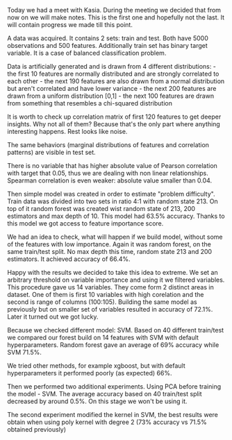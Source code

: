 Today we had a meet with Kasia. During the meeting we decided that from now on we will make notes. This is the first one and hopefully not the last. It will contain progress we made till this point.

A data was acquired. It contains 2 sets: train and test. Both have 5000 observations and 500 features. Additionally train set has binary target variable. It is a case of balanced classification problem. 

Data is artificially generated and is drawn from 4 different distributions:
    - the first 10 features are normally distributed and are strongly correlated to each other
    - the next 190 features are also drawn from a normal distribution but aren't correlated and have lower variance
    - the next 200 features are drawn from a uniform distribution [0,1]
    - the next 100 features are drawn from something that resembles a chi-squared distribution

It is worth to check up correlation matrix of first 120 features to get deeper insights. Why not all of them? Because that's the only part where anything interesting happens. Rest looks like noise. 

The same behaviors (marginal distributions of features and correlation patterns) are visible in test set.

There is no variable that has higher absolute value of Pearson correlation with target that 0.05, thus we are dealing with non linear relationships. Spearman correlation is even weaker: absolute value smaller than 0.04. 

Then simple model was created in order to estimate "problem difficulty". Train data was divided into two sets in ratio 4:1 with random state 213.
On top of it random forest was created wist random state of 213, 200 estimators and max depth of 10. This model had 63.5% accuracy. Thanks to this model we got access to feature importance score. 

We had an idea to check, what will happen if we build model, without some of the features with low importance. Again it was random forest, on the same train/test split. No max depth this time, random state 213 and 200 estimators. It achieved accuracy of 66.4%. 

Happy with the results we decided to take this idea to extreme. We set an arbitrary threshold on variable importance and using it we filtered variables. This procedure gave us 14 variables. They come form 2 distinct areas in dataset. One of them is first 10 variables with high corelation and the second is range of columns (100:105). Building the same model as previously but on smaller set of variables resulted in accuracy of 72.1%. Later it turned out we got lucky. 

Because we checked different model: SVM. Based on 40 different train/test we compared our forest build on 14 features with SVM with default hyperparameters. Random forest gave an average of 69% accuracy while SVM 71.5%. 

We tried other methods, for example xgboost, but with default hyperparameters it performed poorly (as expected) 66%. 

Then we performed two additional experiments. Using PCA before training the model - SVM. The average accuracy based on 40 train/test split decreased by around 0.5%. On this stage we won't be using it. 

The second experiment modified the kernel in SVM, the best results were obtain when using poly kernel with degree 2 (73% accuracy vs 71.5% obtained previously)